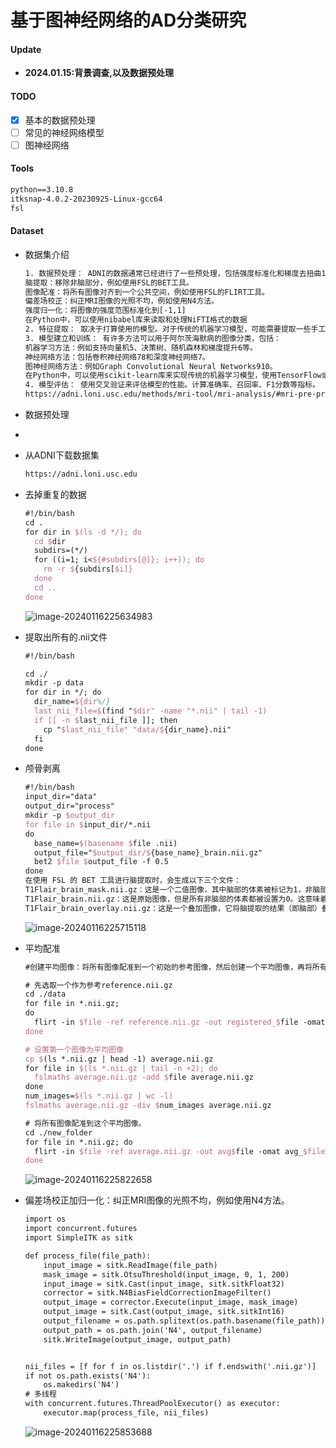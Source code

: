 # 基于图神经网络的AD分类研究

#### Update

+ **2024.01.15:背景调查,以及数据预处理**

#### TODO

- [x] 基本的数据预处理
- [ ] 常见的神经网络模型
- [ ] 图神经网络

#### Tools

```latex
python==3.10.8
itksnap-4.0.2-20230925-Linux-gcc64
fsl
```

#### Dataset

+ 数据集介绍

  ```latex
  1. 数据预处理： ADNI的数据通常已经进行了一些预处理，包括强度标准化和梯度去扭曲1。但是，您可能还需要进行以下步骤：
  脑提取：移除非脑部分，例如使用FSL的BET工具。
  图像配准：将所有图像对齐到一个公共空间，例如使用FSL的FLIRT工具。
  偏差场校正：纠正MRI图像的光照不均，例如使用N4方法。
  强度归一化：将图像的强度范围标准化到[-1,1]
  在Python中，可以使用nibabel库来读取和处理NiFTI格式的数据
  2. 特征提取： 取决于打算使用的模型。对于传统的机器学习模型，可能需要提取一些手工特征，例如基于区域的灰度强度统计或基于体素的特征。对于深度学习模型，可以直接使用原始像素值作为输入。
  3. 模型建立和训练： 有许多方法可以用于阿尔茨海默病的图像分类，包括：
  机器学习方法：例如支持向量机5、决策树、随机森林和梯度提升6等。
  神经网络方法：包括卷积神经网络78和深度神经网络7。
  图神经网络方法：例如Graph Convolutional Neural Networks910。
  在Python中，可以使用scikit-learn库来实现传统的机器学习模型，使用TensorFlow或PyTorch来实现神经网络模型。
  4. 模型评估： 使用交叉验证来评估模型的性能。计算准确率、召回率、F1分数等指标。
  https://adni.loni.usc.edu/methods/mri-tool/mri-analysis/#mri-pre-processing-container
  ```

+ 数据预处理

+ 

  + 从ADNI下载数据集
    ```latex
    https://adni.loni.usc.edu
    ```
  
  + 去掉重复的数据
  
    ```latex
    #!/bin/bash
    cd .
    for dir in $(ls -d */); do
      cd $dir
      subdirs=(*/)
      for ((i=1; i<${#subdirs[@]}; i++)); do
        rm -r ${subdirs[$i]}
      done
      cd ..
    done
    ```
  
    ![image-20240116225634983](imgs/image-20240116225634983.png)
    
  + 提取出所有的.nii文件
    ```latex
    #!/bin/bash
    
    cd ./
    mkdir -p data
    for dir in */; do
      dir_name=${dir%/}
      last_nii_file=$(find "$dir" -name "*.nii" | tail -1)
      if [[ -n $last_nii_file ]]; then
        cp "$last_nii_file" "data/${dir_name}.nii"
      fi
    done
    ```
  
  + 颅骨剥离
  
    ```latex
    #!/bin/bash
    input_dir="data"
    output_dir="process"
    mkdir -p $output_dir
    for file in $input_dir/*.nii
    do
      base_name=$(basename $file .nii)
      output_file="$output_dir/${base_name}_brain.nii.gz"
      bet2 $file $output_file -f 0.5
    done
    在使用 FSL 的 BET 工具进行脑提取时，会生成以下三个文件：
    T1Flair_brain_mask.nii.gz：这是一个二值图像，其中脑部的体素被标记为1，非脑部的体素被标记为0。
    T1Flair_brain.nii.gz：这是原始图像，但是所有非脑部的体素都被设置为0。这意味着，这个图像只包含脑部的信息。
    T1Flair_brain_overlay.nii.gz：这是一个叠加图像，它将脑提取的结果（即脑部）叠加在原始图像上。这个图像可以用来检查脑提取的结果是否准确。
    
    ```
  
    ![image-20240116225715118](imgs/image-20240116225715118.png)
  
  + 平均配准
  
    ```latex
    #创建平均图像：将所有图像配准到一个初始的参考图像，然后创建一个平均图像，再将所有图像配准到这个平均图像。
    
    # 先选取一个作为参考reference.nii.gz
    cd ./data
    for file in *.nii.gz;
    do
      flirt -in $file -ref reference.nii.gz -out registered_$file -omat registered_$file.mat
    done
    
    # 设置第一个图像为平均图像
    cp $(ls *.nii.gz | head -1) average.nii.gz
    for file in $(ls *.nii.gz | tail -n +2); do
      fslmaths average.nii.gz -add $file average.nii.gz
    done
    num_images=$(ls *.nii.gz | wc -l)
    fslmaths average.nii.gz -div $num_images average.nii.gz
    
    # 将所有图像配准到这个平均图像。
    cd ./new_folder
    for file in *.nii.gz; do
      flirt -in $file -ref average.nii.gz -out avg$file -omat avg_$file.mat
    done
    ```
  
    ![image-20240116225822658](imgs/image-20240116225822658.png)
  
  + 偏差场校正加归一化：纠正MRI图像的光照不均，例如使用N4方法。
    ```latex
    import os
    import concurrent.futures
    import SimpleITK as sitk
    
    def process_file(file_path):
        input_image = sitk.ReadImage(file_path)
        mask_image = sitk.OtsuThreshold(input_image, 0, 1, 200)
        input_image = sitk.Cast(input_image, sitk.sitkFloat32)
        corrector = sitk.N4BiasFieldCorrectionImageFilter()
        output_image = corrector.Execute(input_image, mask_image)
        output_image = sitk.Cast(output_image, sitk.sitkInt16)
        output_filename = os.path.splitext(os.path.basename(file_path))[0] + '_N4.nii.gz'
        output_path = os.path.join('N4', output_filename)
        sitk.WriteImage(output_image, output_path)
    
    
    nii_files = [f for f in os.listdir('.') if f.endswith('.nii.gz')]
    if not os.path.exists('N4'):
        os.makedirs('N4')
    # 多线程
    with concurrent.futures.ThreadPoolExecutor() as executor:
        executor.map(process_file, nii_files)
    ```
  
    ![image-20240116225853688](imgs/image-20240116225853688.png)


